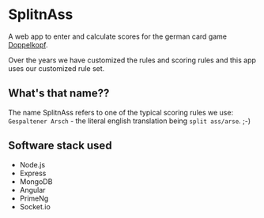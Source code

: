 # SplitnAss

A web app to enter and calculate scores for the german card game [Doppelkopf](https://en.wikipedia.org/wiki/Doppelkopf).

Over the years we have customized the rules and scoring rules and this app uses our customized rule set.

## What's that name??

The name SplitnAss refers to one of the typical scoring rules we use: `Gespaltener Arsch` - the literal english translation being `split ass/arse`.  ;-)

## Software stack used

- Node.js
- Express
- MongoDB
- Angular
- PrimeNg
- Socket.io
